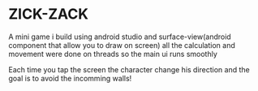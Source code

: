 # ZICK-ZACK
A mini game i build using android studio and surface-view(android component that allow you to draw on screen) all the calculation and movement 
were done on threads so the main ui runs smoothly 

Each time you tap the screen the character change his direction and the goal is to avoid the incomming walls!

